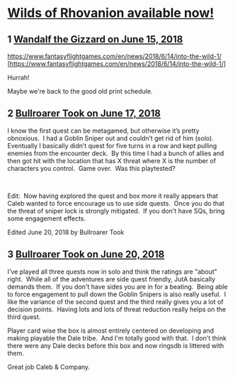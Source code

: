 # [Wilds of Rhovanion available now!](https://community.fantasyflightgames.com/topic/277824-wilds-of-rhovanion-available-now/)

## 1 [Wandalf the Gizzard on June 15, 2018](https://community.fantasyflightgames.com/topic/277824-wilds-of-rhovanion-available-now/?do=findComment&comment=3374603)

https://www.fantasyflightgames.com/en/news/2018/6/14/into-the-wild-1/ [https://www.fantasyflightgames.com/en/news/2018/6/14/into-the-wild-1/]

Hurrah!

Maybe we're back to the good old print schedule.

## 2 [Bullroarer Took on June 17, 2018](https://community.fantasyflightgames.com/topic/277824-wilds-of-rhovanion-available-now/?do=findComment&comment=3376389)

I know the first quest can be metagamed, but otherwise it’s pretty obnoxious.  I had a Goblin Sniper out and couldn’t get rid of him (solo).  Eventually I basically didn’t quest for five turns in a row and kept pulling enemies from the encounter deck.  By this time I had a bunch of allies and then got hit with the location that has X threat where X is the number of characters you control.  Game over.  Was this playtested?

 

Edit:  Now having explored the quest and box more it really appears that Caleb wanted to force encourage us to use side quests.  Once you do that the threat of sniper lock is strongly mitigated.  If you don't have SQs, bring some engagement effects.

Edited June 20, 2018 by Bullroarer Took

## 3 [Bullroarer Took on June 20, 2018](https://community.fantasyflightgames.com/topic/277824-wilds-of-rhovanion-available-now/?do=findComment&comment=3379809)

I've played all three quests now in solo and think the ratings are "about" right.  While all of the adventures are side quest friendly, JutA basically demands them.  If you don't have sides you are in for a beating.  Being able to force engagement to pull down the Goblin Snipers is also really useful.  I like the variance of the second quest and the third really gives you a lot of decision points.  Having lots and lots of threat reduction really helps on the third quest.

Player card wise the box is almost entirely centered on developing and making playable the Dale tribe.  And I'm totally good with that.  I don't think there were any Dale decks before this box and now ringsdb is littered with them.

Great job Caleb & Company.


